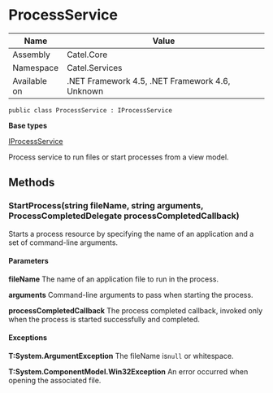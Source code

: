 

# ProcessService

Name|Value
---|---
Assembly|Catel.Core
Namespace|Catel.Services
Available on|.NET Framework 4.5, .NET Framework 4.6, Unknown

```
public class ProcessService : IProcessService
```

**Base types**

[IProcessService](/Catel.Core\Catel\Services\IProcessService.md)


Process service to run files or start processes from a view model.



## Methods

### StartProcess(string fileName, string arguments, ProcessCompletedDelegate processCompletedCallback)

Starts a process resource by specifying the name of an application and a set of command-line arguments.

#### Parameters

**fileName**
The name of an application file to run in the process.

**arguments**
Command-line arguments to pass when starting the process.

**processCompletedCallback**
The process completed callback, invoked only when the process is started successfully and completed.

#### Exceptions

**T:System.ArgumentException**
The fileName is`null` or whitespace.

**T:System.ComponentModel.Win32Exception**
An error occurred when opening the associated file.



